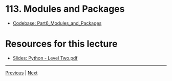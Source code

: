 # 113. Modules and Packages

-   [Codebase: Part6_Modules_and_Packages](../../codebase/python-django/Python_Level_Two/Part6_Modules_and_Packages/)

#  Resources for this lecture


-   [Slides: Python - Level Two.pdf](https://python-ds.s3.us-west-1.amazonaws.com/Python-and-Django-Full-Stack-Web-Developer-Bootcamp/Resources/Python+-+Level+Two.pdf)


---

[Previous](./112_Regular-Expressions.md) | [Next](./114_Decorators.md)